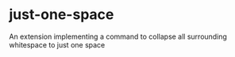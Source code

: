 # just-one-space
An extension implementing a command to collapse all surrounding whitespace to just one space
